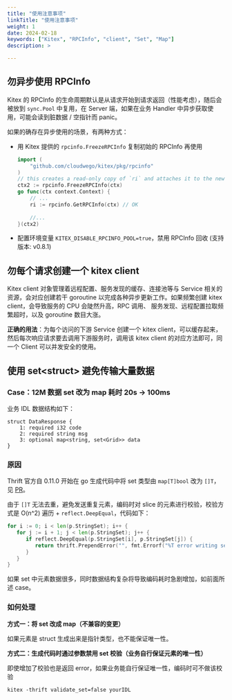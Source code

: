 ```yaml
---
title: "使用注意事项"
linkTitle: "使用注意事项"
weight: 1
date: 2024-02-18
keywords: ["Kitex", "RPCInfo", "client", "Set", "Map"]
description: >

---
```


## 勿异步使用 RPCInfo

Kitex 的 RPCInfo 的生命周期默认是从请求开始到请求返回（性能考虑），随后会被放到 `sync.Pool` 中复用，在 Server 端，如果在业务 Handler 中异步获取使用，可能会读到脏数据 / 空指针而 panic。

如果的确存在异步使用的场景，有两种方式：

- 用 Kitex 提供的 `rpcinfo.FreezeRPCInfo` 复制初始的 RPCInfo 再使用

  ```go
  import (
      "github.com/cloudwego/kitex/pkg/rpcinfo"
  )
  // this creates a read-only copy of `ri` and attaches it to the new context
  ctx2 := rpcinfo.FreezeRPCInfo(ctx) 
  go func(ctx context.Context) {
      // ...
      ri := rpcinfo.GetRPCInfo(ctx) // OK
      
      //...
  }(ctx2)
  ```

- 配置环境变量 `KITEX_DISABLE_RPCINFO_POOL=true`，禁用 RPCInfo 回收 (支持版本: v0.8.1)


## 勿**每个请求创建一个** kitex client

Kitex client 对象管理着远程配置、服务发现的缓存、连接池等与 Service 相关的资源，会对应创建若干 goroutine 以完成各种异步更新工作。如果频繁创建 kitex client，会导致服务的 CPU 会陡然升高，RPC 调用、 服务发现、远程配置拉取频繁超时，以及 goroutine 数目大涨。

**正确的用法**：为每个访问的下游 Service 创建一个 kitex client，可以缓存起来，然后每次响应请求要去调用下游服务时，调用该 kitex client 的对应方法即可，同一个 Client 可以并发安全的使用。

## 使用 set\<struct> 避免传输大量数据

### Case：12M 数据 set 改为 map 耗时 20s -> 100ms

业务 IDL 数据结构如下：

```thrift
struct DataResponse {
    1: required i32 code
    2: required string msg
    3: optional map<string, set<Grid>> data
}
```

### 原因

Thrift 官方自 0.11.0 开始在 go 生成代码中将 set 类型由 `map[T]bool` 改为 `[]T`，见 [PR](https://github.com/apache/thrift/pull/1156)。

由于 `[]T` 无法去重，避免发送重复元素，编码时对 slice 的元素进行校验，校验方式是 O(n^2) 遍历 + `reflect.DeepEqual`，代码如下：

```go
for i := 0; i < len(p.StringSet); i++ {
   for j := i + 1; j < len(p.StringSet); j++ {
      if reflect.DeepEqual(p.StringSet[i], p.StringSet[j]) {
         return thrift.PrependError("", fmt.Errorf("%T error writing set field: slice is not unique", p.StringSet[i]))
      }
   }
}
```

如果 set 中元素数据很多，同时数据结构复杂将导致编码耗时急剧增加，如前面所述 case。

### 如何处理

**方式一：将 set 改成 map（不兼容的变更）**

如果元素是 struct 生成出来是指针类型，也不能保证唯一性。

**方式二：生成代码时通过参数禁用 set 校验（业务自行保证元素的唯一性）**

即使增加了校验也是返回 error，如果业务能自行保证唯一性，编码时可不做该校验

`kitex -thrift validate_set=false yourIDL`
